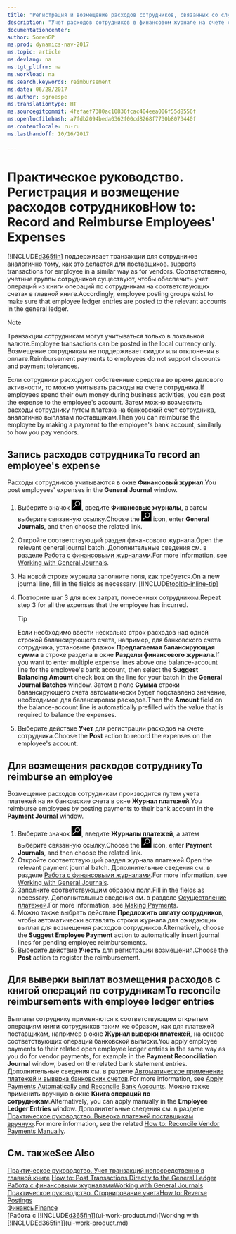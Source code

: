 ```yaml
---
title: "Регистрация и возмещение расходов сотрудников, связанных со служебной деятельностью"
description: "Учет расходов сотрудников в финансовом журнале на счете сотрудника и последующий учет платежа на банковский счет сотрудника для возмещения расходов, связанных со служебной деятельностью."
documentationcenter: 
author: SorenGP
ms.prod: dynamics-nav-2017
ms.topic: article
ms.devlang: na
ms.tgt_pltfrm: na
ms.workload: na
ms.search.keywords: reimbursement
ms.date: 06/28/2017
ms.author: sgroespe
ms.translationtype: HT
ms.sourcegitcommit: 4fefaef7380ac10836fcac404eea006f55d8556f
ms.openlocfilehash: a7fdb2094beda0362f00cd8268f7730b8073440f
ms.contentlocale: ru-ru
ms.lasthandoff: 10/16/2017

---
```

# <a name="how-to-record-and-reimburse-employees-expenses"></a><span data-ttu-id="6eb80-103">Практическое руководство. Регистрация и возмещение расходов сотрудников</span><span class="sxs-lookup"><span data-stu-id="6eb80-103">How to: Record and Reimburse Employees' Expenses</span></span>
[!INCLUDE[d365fin](includes/d365fin_md.md)]<span data-ttu-id="6eb80-104"> поддерживает транзакции для сотрудников аналогично тому, как это делается для поставщиков.</span><span class="sxs-lookup"><span data-stu-id="6eb80-104"> supports transactions for employee in a similar way as for vendors.</span></span> <span data-ttu-id="6eb80-105">Соответственно, учетные группы сотрудников существуют, чтобы обеспечить учет операций из книги операций по сотрудникам на соответствующих счетах в главной книге.</span><span class="sxs-lookup"><span data-stu-id="6eb80-105">Accordingly, employee posting groups exist to make sure that employee ledger entries are posted to the relevant accounts in the general ledger.</span></span>

> [!NOTE]  
> <span data-ttu-id="6eb80-106">Транзакции сотрудникам могут учитываться только в локальной валюте.</span><span class="sxs-lookup"><span data-stu-id="6eb80-106">Employee transactions can be posted in the local currency only.</span></span> <span data-ttu-id="6eb80-107">Возмещение сотрудникам не поддерживает скидки или отклонения в оплате.</span><span class="sxs-lookup"><span data-stu-id="6eb80-107">Reimbursement payments to employees do not support discounts and payment tolerances.</span></span>

<span data-ttu-id="6eb80-108">Если сотрудники расходуют собственные средства во время делового активности, то можно учитывать расходы на счете сотрудника.</span><span class="sxs-lookup"><span data-stu-id="6eb80-108">If employees spend their own money during business activities, you can post the expense to the employee's account.</span></span> <span data-ttu-id="6eb80-109">Затем можно возместить расходы сотруднику путем платежа на банковский счет сотрудника, аналогично выплатам поставщикам.</span><span class="sxs-lookup"><span data-stu-id="6eb80-109">Then you can reimburse the employee by making a payment to the employee's bank account, similarly to how you pay vendors.</span></span>

## <a name="to-record-an-employees-expense"></a><span data-ttu-id="6eb80-110">Запись расходов сотрудника</span><span class="sxs-lookup"><span data-stu-id="6eb80-110">To record an employee's expense</span></span>
<span data-ttu-id="6eb80-111">Расходы сотрудников учитываются в окне **Финансовый журнал**.</span><span class="sxs-lookup"><span data-stu-id="6eb80-111">You post employees' expenses in the **General Journal** window.</span></span>
1. <span data-ttu-id="6eb80-112">Выберите значок ![Поиск страницы или отчета](media/ui-search/search_small.png "Значок поиска страницы или отчета"), введите **Финансовые журналы**, а затем выберите связанную ссылку.</span><span class="sxs-lookup"><span data-stu-id="6eb80-112">Choose the ![Search for Page or Report](media/ui-search/search_small.png "Search for Page or Report icon") icon, enter **General Journals**, and then choose the related link.</span></span>
2. <span data-ttu-id="6eb80-113">Откройте соответствующий раздел финансового журнала.</span><span class="sxs-lookup"><span data-stu-id="6eb80-113">Open the relevant general journal batch.</span></span> <span data-ttu-id="6eb80-114">Дополнительные сведения см. в разделе [Работа с финансовыми журналами](ui-work-general-journals.md).</span><span class="sxs-lookup"><span data-stu-id="6eb80-114">For more information, see [Working with General Journals](ui-work-general-journals.md).</span></span>
3. <span data-ttu-id="6eb80-115">На новой строке журнала заполните поля, как требуется.</span><span class="sxs-lookup"><span data-stu-id="6eb80-115">On a new journal line, fill in the fields as necessary.</span></span> [!INCLUDE[tooltip-inline-tip](includes/tooltip-inline-tip_md.md)]    
4. <span data-ttu-id="6eb80-116">Повторите шаг 3 для всех затрат, понесенных сотрудником.</span><span class="sxs-lookup"><span data-stu-id="6eb80-116">Repeat step 3 for all the expenses that the employee has incurred.</span></span>

    > [!TIP]  
    > <span data-ttu-id="6eb80-117">Если необходимо ввести несколько строк расходов над одной строкой балансирующего счета, например, для банковского счета сотрудника, установите флажок **Предлагаемая балансирующая сумма** в строке раздела в окне **Разделы финансового журнала**.</span><span class="sxs-lookup"><span data-stu-id="6eb80-117">If you want to enter multiple expense lines above one balance-account line for the employee's bank account, then select the **Suggest Balancing Amount** check box on the line for your batch in the **General Journal Batches** window.</span></span> <span data-ttu-id="6eb80-118">Затем в поле **Сумма** строки балансирующего счета автоматически будет подставлено значение, необходимое для балансировки расходов.</span><span class="sxs-lookup"><span data-stu-id="6eb80-118">Then the **Amount** field on the balance-account line is automatically prefilled with the value that is required to balance the expenses.</span></span>
5. <span data-ttu-id="6eb80-119">Выберите действие **Учет** для регистрации расходов на счете сотрудника.</span><span class="sxs-lookup"><span data-stu-id="6eb80-119">Choose the **Post** action to record the expenses on the employee's account.</span></span>

## <a name="to-reimburse-an-employee"></a><span data-ttu-id="6eb80-120">Для возмещения расходов сотруднику</span><span class="sxs-lookup"><span data-stu-id="6eb80-120">To reimburse an employee</span></span>
<span data-ttu-id="6eb80-121">Возмещение расходов сотрудникам производится путем учета платежей на их банковские счета в окне **Журнал платежей**.</span><span class="sxs-lookup"><span data-stu-id="6eb80-121">You reimburse employees by posting payments to their bank account in the **Payment Journal** window.</span></span>
1. <span data-ttu-id="6eb80-122">Выберите значок ![Поиск страницы или отчета](media/ui-search/search_small.png "Значок поиска страницы или отчета"), введите **Журналы платежей**, а затем выберите связанную ссылку.</span><span class="sxs-lookup"><span data-stu-id="6eb80-122">Choose the ![Search for Page or Report](media/ui-search/search_small.png "Search for Page or Report icon") icon, enter **Payment Journals**, and then choose the related link.</span></span>
2. <span data-ttu-id="6eb80-123">Откройте соответствующий раздел журнала платежей.</span><span class="sxs-lookup"><span data-stu-id="6eb80-123">Open the relevant payment journal batch.</span></span> <span data-ttu-id="6eb80-124">Дополнительные сведения см. в разделе [Работа с финансовыми журналами](ui-work-general-journals.md).</span><span class="sxs-lookup"><span data-stu-id="6eb80-124">For more information, see [Working with General Journals](ui-work-general-journals.md).</span></span>
3. <span data-ttu-id="6eb80-125">Заполните соответствующим образом поля.</span><span class="sxs-lookup"><span data-stu-id="6eb80-125">Fill in the fields as necessary.</span></span> <span data-ttu-id="6eb80-126">Дополнительные сведения см. в разделе [Осуществление платежей](payables-make-payments.md).</span><span class="sxs-lookup"><span data-stu-id="6eb80-126">For more information, see [Making Payments](payables-make-payments.md).</span></span>
4. <span data-ttu-id="6eb80-127">Можно также выбрать действие **Предложить оплату сотрудников**, чтобы автоматически вставлять строки журнала для ожидающих выплат для возмещения расходов сотрудников.</span><span class="sxs-lookup"><span data-stu-id="6eb80-127">Alternatively, choose the **Suggest Employee Payment** action to automatically insert journal lines for pending employee reimbursements.</span></span>
5. <span data-ttu-id="6eb80-128">Выберите действие **Учесть** для регистрации возмещения.</span><span class="sxs-lookup"><span data-stu-id="6eb80-128">Choose the **Post** action to register the reimbursement.</span></span>  

## <a name="to-reconcile-reimbursements-with-employee-ledger-entries"></a><span data-ttu-id="6eb80-129">Для выверки выплат возмещения расходов с книгой операций по сотрудникам</span><span class="sxs-lookup"><span data-stu-id="6eb80-129">To reconcile reimbursements with employee ledger entries</span></span>
<span data-ttu-id="6eb80-130">Выплаты сотруднику применяются к соответствующим открытым операциям книги сотрудников таким же образом, как для платежей поставщикам, например в окне **Журнал выверки платежей**, на основе соответствующих операций банковской выписки.</span><span class="sxs-lookup"><span data-stu-id="6eb80-130">You apply employee payments to their related open employee ledger entries in the same way as you do for vendor payments, for example in the **Payment Reconciliation Journal** window, based on the related bank statement entries.</span></span> <span data-ttu-id="6eb80-131">Дополнительные сведения см. в разделе [Автоматическое применение платежей и выверка банковских счетов](receivables-apply-payments-auto-reconcile-bank-accounts.md).</span><span class="sxs-lookup"><span data-stu-id="6eb80-131">For more information, see [Apply Payments Automatically and Reconcile Bank Accounts](receivables-apply-payments-auto-reconcile-bank-accounts.md).</span></span> <span data-ttu-id="6eb80-132">Можно также применить вручную в окне **Книга операций по сотрудникам**.</span><span class="sxs-lookup"><span data-stu-id="6eb80-132">Alternatively, you can apply manually in the **Employee Ledger Entries** window.</span></span> <span data-ttu-id="6eb80-133">Дополнительные сведения см. в разделе [Практическое руководство. Выверка платежей поставщикам вручную](payables-how-apply-purchase-transactions-manually.md).</span><span class="sxs-lookup"><span data-stu-id="6eb80-133">For more information, see the related [How to: Reconcile Vendor Payments Manually](payables-how-apply-purchase-transactions-manually.md).</span></span>  

## <a name="see-also"></a><span data-ttu-id="6eb80-134">См. также</span><span class="sxs-lookup"><span data-stu-id="6eb80-134">See Also</span></span>
<span data-ttu-id="6eb80-135">[Практическое руководство. Учет транзакций непосредственно в главной книге](finance-how-post-transactions-directly.md).</span><span class="sxs-lookup"><span data-stu-id="6eb80-135">[How to: Post Transactions Directly to the General Ledger](finance-how-post-transactions-directly.md)</span></span>  
[<span data-ttu-id="6eb80-136">Работа с финансовыми журналами</span><span class="sxs-lookup"><span data-stu-id="6eb80-136">Working with General Journals</span></span>](ui-work-general-journals.md)  
[<span data-ttu-id="6eb80-137">Практическое руководство. Сторнирование учета</span><span class="sxs-lookup"><span data-stu-id="6eb80-137">How to: Reverse Postings</span></span>](finance-how-reverse-journal-posting.md)  
[<span data-ttu-id="6eb80-138">Финансы</span><span class="sxs-lookup"><span data-stu-id="6eb80-138">Finance</span></span>](finance.md)  
<span data-ttu-id="6eb80-139">[Работа с [!INCLUDE[d365fin](includes/d365fin_md.md)]](ui-work-product.md)</span><span class="sxs-lookup"><span data-stu-id="6eb80-139">[Working with [!INCLUDE[d365fin](includes/d365fin_md.md)]](ui-work-product.md)</span></span>  

